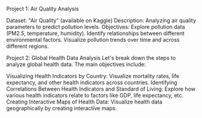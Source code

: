 
Project 1: Air Quality Analysis

Dataset: "Air Quality" (available on Kaggle)
Description: Analyzing air quality parameters to predict pollution levels.
Objectives:
Explore pollution data (PM2.5, temperature, humidity).
Identify relationships between different environmental factors.
Visualize pollution trends over time and across different regions.


Project 2: Global Health Data Analysis
Let's break down the steps to analyze global health data. The main objectives include:

Visualizing Health Indicators by Country: Visualize mortality rates, life expectancy, and other health indicators across countries.
Identifying Correlations Between Health Indicators and Standard of Living: Explore how various health indicators relate to factors like GDP, life expectancy, etc.
Creating Interactive Maps of Health Data: Visualize health data geographically by creating interactive maps.
